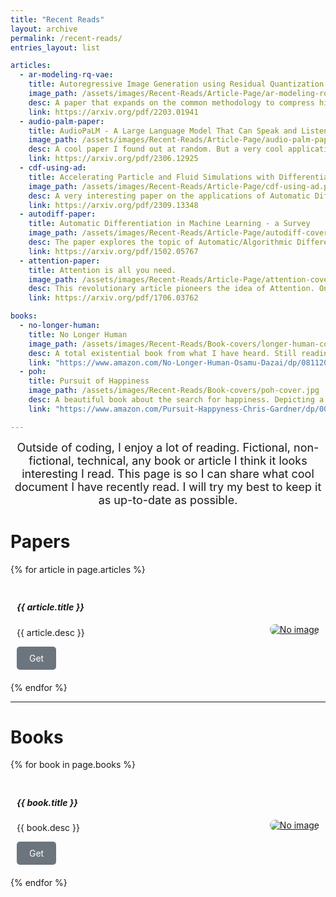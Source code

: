 ```yaml
---
title: "Recent Reads"
layout: archive
permalink: /recent-reads/
entries_layout: list

articles:
  - ar-modeling-rq-vae:
    title: Autoregressive Image Generation using Residual Quantization
    image_path: /assets/images/Recent-Reads/Article-Page/ar-modeling-rq-vae.png
    desc: A paper that expands on the common methodology to compress high-dimensional datesets like embeddings into codebooks. They use this new technique called residual quantization which fixes the codebook's to a certain size and recursively quantizes the subsequent feature map in a coarse-to-fine manner.
    link: https://arxiv.org/pdf/2203.01941
  - audio-palm-paper:
    title: AudioPaLM - A Large Language Model That Can Speak and Listen
    image_path: /assets/images/Recent-Reads/Article-Page/audio-palm-paper.png
    desc: A cool paper I found out at random. But a very cool application of NLP to make a audio-audio model. From what I understand this is a foundational model for LLMs which can understand and generate speech. In terms of contemporary research this is a bit old (2023), but foundational nonetheless!
    link: https://arxiv.org/pdf/2306.12925
  - cdf-using-ad:
    title: Accelerating Particle and Fluid Simulations with Differentiable Graph Networks for Solving Forward and Inverse Problems
    image_path: /assets/images/Recent-Reads/Article-Page/cdf-using-ad.png
    desc: A very interesting paper on the applications of Automatic Differentiation outside the domain of machine learning. It is a bit of a hard read, specially for someone a little out of touch on the CDF community. Nevertheless, it is a great read!
    link: https://arxiv.org/pdf/2309.13348
  - autodiff-paper:
    title: Automatic Differentiation in Machine Learning - a Survey
    image_path: /assets/images/Recent-Reads/Article-Page/autodiff-cover.png
    desc: The paper explores the topic of Automatic/Algorithmic Differentiation (AD); an essential technology in contemporary machine learning models. It surveys a variety of methodologies to accomplish such concept and provides useful examples.
    link: https://arxiv.org/pdf/1502.05767
  - attention-paper:
    title: Attention is all you need.
    image_path: /assets/images/Recent-Reads/Article-Page/attention-cover.png
    desc: This revolutionary article pioneers the idea of Attention. One of the many algorithms utilized in the now renowned GPT LLMs OpenAI implements. Great read to understand how a transformer (the 'T' on 'GPT') functions.
    link: https://arxiv.org/pdf/1706.03762

books:
  - no-longer-human: 
    title: No Longer Human
    image_path: /assets/images/Recent-Reads/Book-covers/longer-human-cover.jpg
    desc: A total existential book from what I have heard. Still reading
    link: "https://www.amazon.com/No-Longer-Human-Osamu-Dazai/dp/0811204812"
  - poh: 
    title: Pursuit of Happiness
    image_path: /assets/images/Recent-Reads/Book-covers/poh-cover.jpg
    desc: A beautiful book about the search for happiness. Depicting a 'classic' rags to riches story of a single-dad broker into a enterpreneur. Discussions like family trauma and crisis are unforgettable. Must read!
    link: "https://www.amazon.com/Pursuit-Happyness-Chris-Gardner/dp/0060744871"

---
```


<center style="font-size: 18px">
Outside of coding, I enjoy a lot of reading. Fictional, non-fictional, technical, any book or article I think it looks interesting I read. This page is so I can share what cool document I have recently read. I will try my best to keep it as up-to-date as possible.
</center>

# Papers

{% for article in page.articles %}
  <div style="display: flex; margin: 10px 0; justify-content: space-between; padding: 10px;">
  <div style="max-width: 70%;">
    <h5>{{ article.title }}</h5>
    <div style="font-size: 14px">
      <p>{{ article.desc }}</p>
      <a href="{{ article.link }}" target="_blank" style="display: inline-block; padding: 10px 20px; background-color: #6c757d; color: white; text-decoration: none; border-radius: 5px;">Get</a>
    </div>
  </div>
  <div style="max-width: 25%; display: flex; align-items: center;">
    <a href="{{ article.link }}" target="_blank">
      <img src="{{article.image_path}}" alt="No image" style="max-width: 135px; max-height: 240px; border-radius: 8px;">
    </a>
  </div>
</div>
{% endfor %}

---

# Books

{% for book in page.books %}
  <div style="display: flex; margin: 10px 0; justify-content: space-between; padding: 10px;">
  <div style="max-width: 70%;">
    <h5>{{ book.title }}</h5>
    <div style="font-size: 14px">
      <p>{{ book.desc }}</p>
      <a href="{{ book.link }}" target="_blank" style="display: inline-block; padding: 10px 20px; background-color: #6c757d; color: white; text-decoration: none; border-radius: 5px;">Get</a>
    </div>
  </div>
  <div style="max-width: 25%; display: flex; align-items: center;">
    <a href="{{ book.link }}" target="_blank">
      <img src="{{book.image_path}}" alt="No image" style="max-width: 135px; max-height: 240px; border-radius: 8px;">
    </a>
  </div>
</div>
{% endfor %}

